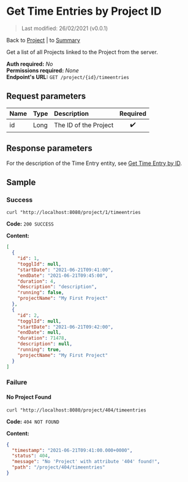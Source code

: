 # Get Time Entries by Project ID

> Last modified: 26/02/2021 (v0.0.1)

Back to [Project](../Project.md) | to [Summary](../../README.md)

Get a list of all Projects linked to the Project from the server.

**Auth required:** _No_  
**Permissions required:** _None_  
**Endpoint's URL:** `GET /project/{id}/timeentries`

## Request parameters

| Name | Type | Description | Required |
|:--|:--|:--|:--:|
| id | Long | The ID of the Project | ✔️ |

## Response parameters

For the description of the Time Entry entity, see [Get Time Entry by ID](../Time%20Entry/Get-Time-Entry-by-ID.md).

## Sample

### Success

```shell
curl "http://localhost:8080/project/1/timeentries
```

**Code:** `200 SUCCESS`

**Content:**

```json
[
  {
    "id": 1,
    "togglId": null,
    "startDate": "2021-06-21T09:41:00",
    "endDate": "2021-06-21T09:45:00",
    "duration": 4,
    "description": "description",
    "running": false,
    "projectName": "My First Project"
  },
  {
    "id": 2,
    "togglId": null,
    "startDate": "2021-06-21T09:42:00",
    "endDate": null,
    "duration": 71478,
    "description": null,
    "running": true,
    "projectName": "My First Project"
  }
]
```

### Failure

#### No Project Found

```shell
curl "http://localhost:8080/project/404/timeentries
```

**Code:** `404 NOT FOUND`

**Content:**

```json
{
  "timestamp": "2021-06-21T09:41:00.000+0000",
  "status": 404,
  "message": "No 'Project' with attribute '404' found!",
  "path": "/project/404/timeentries"
}
```